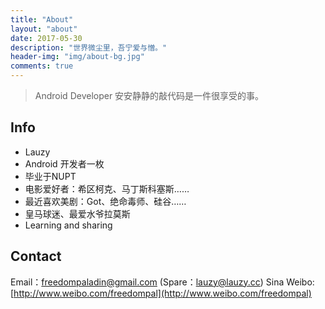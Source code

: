 ```yaml
---
title: "About"
layout: "about"
date: 2017-05-30
description: "世界微尘里，吾宁爱与憎。"
header-img: "img/about-bg.jpg"
comments: true
---
```



> Android Developer
> 安安静静的敲代码是一件很享受的事。

## Info

- Lauzy
- Android 开发者一枚
- 毕业于NUPT
- 电影爱好者：希区柯克、马丁斯科塞斯……
- 最近喜欢美剧：Got、绝命毒师、硅谷……
- 皇马球迷、最爱水爷拉莫斯 
- Learning and sharing

## Contact

Email：freedompaladin@gmail.com (Spare：lauzy@lauzy.cc)
Sina Weibo: [http://www.weibo.com/freedompal](http://www.weibo.com/freedompal)









